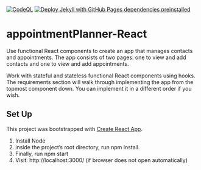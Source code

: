 [![CodeQL](https://github.com/SOliv1/appointmentPlanner-React/actions/workflows/codeql-analysis.yml/badge.svg)](https://github.com/SOliv1/appointmentPlanner-React/actions/workflows/codeql-analysis.yml)
[![Deploy Jekyll with GitHub Pages dependencies preinstalled](https://github.com/SOliv1/appointmentPlanner-React/actions/workflows/jekyll-gh-pages.yml/badge.svg)](https://github.com/SOliv1/appointmentPlanner-React/actions/workflows/jekyll-gh-pages.yml)
 # appointmentPlanner-React
Use functional React components to create an app that manages contacts and appointments. The app consists of two pages: one to view and add contacts and one to view and add appointments.

Work with stateful and stateless functional React components using hooks. The requirements section will walk through implementing the app from the topmost component down. You can implement it in a different order if you wish.

## Set Up

This project was bootstrapped with [Create React App](https://github.com/facebook/create-react-app).

1)  Install Node
1)  inside the project’s root directory, run npm install. 
1)  Finally, run npm start
1)  Visit: http://localhost:3000/  (if browser does not open automatically)
  
